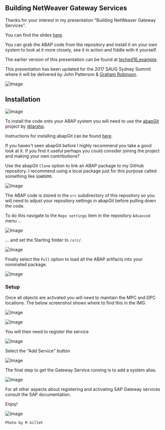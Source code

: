 ## Building NetWeaver Gateway Services

Thanks for your interest in my presentation "Building NetWeaver Gateway Services".

You can find the slides [here](./slides/slides.pdf).

You can grab the ABAP code from the repository and install it on your own system to look at it more closely, see it in action and fiddle with it yourself.

The earlier version of this presentation can be found at [teched16_example](https://grahamrobbo.github.io/teched16_example/).

This presentation has been updated for the 2017 SAUG Sydney Summit where it will be delivered by John Patterson & [Graham Robinson](https://github.com/grahamrobbo).

![Image](./img/saug_logo.png)

## Installation
![Image](./img/abapgit.png)

To install the code onto your ABAP system you will need to use the [abapGit](http://abapgit.org) project by [@larshp](https://github.com/larshp).

Instructions for installing abapGit can be found [here](http://larshp.github.io/abapGit/).

If you haven't seen abapGit before I highly recommend you take a good look at it. If you find it useful perhaps you could consider joining the project and making your own contributions?

Use the abapGit `Clone` option to link an ABAP package to my GitHub repository. I recommend using a local package just for this purpose called something like `$GWDEMO`.

![Image](./img/clone_repo.png)

The ABAP code is stored in the `src` subdirectory of this repository so you will need to adjust your repository settings in abapGit before pulling down the code.

To do this navigate to the `Repo settings` item in the repository `Advanced` menu ...

![Image](./img/repo_settings1.png)

... and set the Starting folder to `/src/`.

![Image](./img/repo_settings2.png)

Finally select the `Pull` option to load all the ABAP artifacts into your nominated package.

![Image](./img/pull_repo.png)

### Setup

Once all objects are activated you will need to maintain the MPC and DPC locations. The below screenshot shows where to find this in the IMG.

![Image](./img/img.jpg)

![Image](./img/assign_model.jpg)

You will then need to register the service

![Image](./img/add_service.jpg)

Select the "Add Service" button

![Image](./img/addservice.jpg)

The final step to get the Gateway Service running is to add a system alias.

![Image](./img/system_alias.png)

For all other aspects about registering and activating SAP Gateway services consult the SAP documentation.

Enjoy!

![Image](./img/robbo.png)

    Photo by M Gillet

